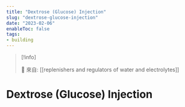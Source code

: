 ```yaml
---
title: "Dextrose (Glucose) Injection"
slug: "dextrose-glucose-injection"
date: "2023-02-06"
enableToc: false
tags:
- building
---
```


> [!info]
>
> 🌱 來自: [[replenishers and regulators of water and electrolytes]]

# Dextrose (Glucose) Injection


